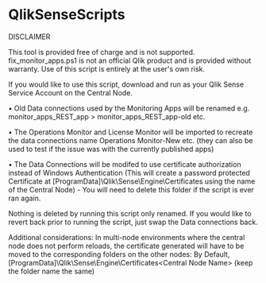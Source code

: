 # QlikSenseScripts

DISCLAIMER
 
This tool is provided free of charge and is not supported. fix_monitor_apps.ps1 is not an official Qlik product and is provided without warranty. Use of this script is entirely at the user's own risk.
  
If you would like to use this script, download and run as your Qlik Sense Service Account on the Central Node. 
 
• Old Data connections used by the Monitoring Apps will be renamed e.g. monitor_apps_REST_app > monitor_apps_REST_app-old etc.

• The Operations Monitor and License Monitor will be imported to recreate the data connections name Operations Monitor-New etc. (they can also be used to test if the issue was with the currently published apps) 

• The Data Connections will be modifed to use certificate authorization instead of Windows Authentication (This will create a password protected Certificate at [ProgramData]\Qlik\Sense\Engine\Certificates using the name of the Central Node) - You will need to delete this folder if the script is ever ran again.
 
Nothing is deleted by running this script only renamed. If you would like to revert back prior to running the script, just swap the Data connections back.
 
Additional considerations:
In multi-node environments where the central node does not perform reloads, the certificate generated will have to be moved to the corresponding folders on the other nodes: By Default, [ProgramData]\Qlik\Sense\Engine\Certificates\<Central Node Name> (keep the folder name the same)
